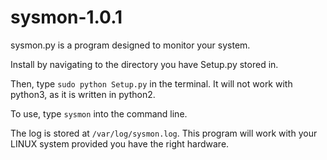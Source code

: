 # sysmon-1.0.1
sysmon.py is a program designed to monitor your system.

Install by navigating to the directory you have Setup.py stored in.

Then, type `sudo python Setup.py` in the terminal.
It will not work with python3, as it is written in python2.

To use, type `sysmon` into the command line.

The log is stored at `/var/log/sysmon.log`.
This program will work with your LINUX system provided you have the right hardware. 
